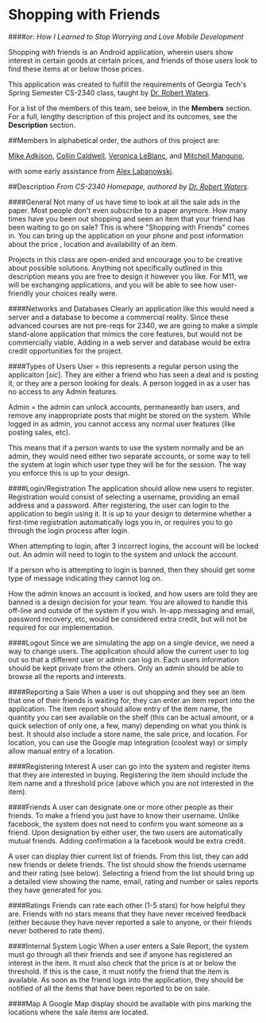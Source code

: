 Shopping with Friends
==
####*or: How I Learned to Stop Worrying and Love Mobile Development*

Shopping with friends is an Android application, wherein users show interest in certain goods at certain prices, and friends of those users look to find these items at or below those prices.

This application was created to fulfill the requirements of Georgia Tech's Spring Semester CS-2340 class, taught by [Dr. Robert Waters][6].

For a list of the members of this team, see below, in the __Members__ section. For a full, lengthy description of this project and its outcomes, see the __Description__ section.

##Members
In alphabetical order, the authors of this project are:

[Mike Adkison][1],
[Collin Caldwell][2],
[Veronica LeBlanc][3], and
[Mitchell Manguno][4],

with some early assistance from [Alex Labanowski][5].

##Description
*From CS-2340 Homepage, authored by [Dr. Robert Waters][6].*

####General
Not many of us have time to look at all the sale ads in the paper. Most people don't even subscribe to a paper anymore. How many times have you been out shopping and seen an item that your friend has been waiting to go on sale? This is where "Shopping with Friends" comes in. You can bring up the application on your phone and post information about the price , location and availability of an item.

Projects in this class are open-ended and encourage you to be creative about possible solutions. Anything not specifically outlined in this description means you are free to design it however you like. For M11, we will be exchanging applications, and you will be able to see how user-friendly your choices really were.

####Networks and Databases
Clearly an application like this would need a server and a database to become a commercial reality. Since these advanced courses are not pre-reqs for 2340, we are going to make a simple stand-alone application that mimics the core features, but would not be commercially viable. Adding in a web server and database would be extra credit opportunities for the project.

####Types of Users
User = this represents a regular person using the applicaiton [*sic*]. They are either a friend who has seen a deal and is posting it, or they are a person looking for deals. A person logged in as a user has no access to any Admin features.

Admin = the admin can unlock accounts, permaneantly ban users, and remove any inappropriate posts that might be stored on the system. While logged in as admin, you cannot access any normal user features (like posting sales, etc).

This means that if a person wants to use the system normally and be an admin, they would need either two separate accounts, or some way to tell the system at login which user type they will be for the session. The way you enforce this is up to your design.

####Login/Registration
The application should allow new users to register. Registration would consist of selecting a username, providing an email address and a password. After registering, the user can login to the application to begin using it. It is up to your design to determine whether a first-time registration automatically logs you in, or requires you to go through the login process after login.

When attempting to login, after 3 incorrect logins, the account will be locked out. An admin will need to login to the system and unlock the account.

If a person who is attempting to login is banned, then they should get some type of message indicating they cannot log on.

How the admin knows an account is locked, and how users are told they are banned is a design decision for your team. You are allowed to handle this off-line and outside of the system if you wish. In-app messaging and email, password recovery, etc, would be considered extra credit, but will not be required for our implementation.

####Logout
Since we are simulating the app on a single device, we need a way to change users. The application should allow the current user to log out so that a different user or admin can log in. Each users information should be kept private from the others. Only an admin should be able to browse all the reports and interests.

####Reporting a Sale
When a user is out shopping and they see an item that one of their friends is waiting for, they can enter an item report into the application. The item report should allow entry of the item name, the quantity you can see available on the shelf (this can be actual amount, or a quick selection of only one, a few, many) depending on what you think is best. It should also include a store name, the sale price, and location. For location, you can use the Google map integration (coolest way) or simply allow manual entry of a location.

####Registering Interest
A user can go into the system and register items that they are interested in buying. Registering the item should include the item name and a threshold price (above which you are not interested in the item).

####Friends
A user can designate one or more other people as their friends. To make a friend you just have to know their username. Unlike facebook, the system does not need to confirm you want someone as a friend. Upon designation by either user, the two users are automatically mutual friends. Adding confirmation a la facebook would be extra credit.

A user can display thier current list of friends. From this list, they can add new friends or delete friends. The list should show the friends username and their rating (see below). Selecting a friend from the list should bring up a detailed view showing the name, email, rating and number or sales reports they have generated for you.

####Ratings
Friends can rate each other (1-5 stars) for how helpful they are. Friends with no stars means that they have never received feedback (either because they have never reported a sale to anyone, or their friends never bothered to rate them).

####Internal System Logic
When a user enters a Sale Report, the system must go through all their friends and see if anyone has registered an interest in the item. It must also check that the price is at or below the threshold. If this is the case, it must notify the friend that the item is available. As soon as the friend logs into the application, they should be notified of all the items that have been reported to be on sale.

####Map
A Google Map display should be available with pins marking the locations where the sale items are located.


[1]: https://github.com/mikeadkison
[2]: https://github.com/cheychc
[3]: https://github.com/coolCharizard
[4]: https://github.com/mmanguno
[5]: https://github.com/Labanowski
[6]: http://www.cc.gatech.edu/home/watersr/
